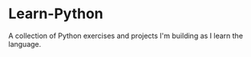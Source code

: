 # Learn-Python
A collection of Python exercises and projects I'm building as I learn the language. 
